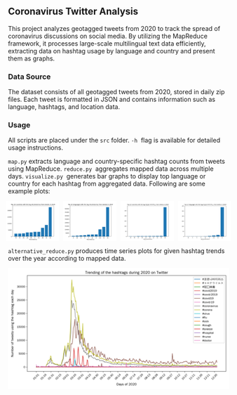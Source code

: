 ## Coronavirus Twitter Analysis

This project analyzes geotagged tweets from 2020 to track the spread of coronavirus discussions on social media. By utilizing the MapReduce framework, it processes large-scale multilingual text data efficiently, extracting data on hashtag usage by language and country and present them as graphs.

### Data Source

The dataset consists of all geotagged tweets from 2020, stored in daily zip files. Each tweet is formatted in JSON and contains information such as language, hashtags, and location data.

### Usage

All scripts are placed under the `src` folder.  `-h`  flag is available for detailed usage instructions.

`map.py` extracts language and country-specific hashtag counts from tweets using MapReduce. `reduce.py`  aggregates mapped data across multiple days. `visualize.py`  generates bar graphs to display top language or country for each hashtag from aggregated data. Following are some example plots:
<div style="display: flex; justify-content: center; gap: 10px;">
    <img src="img/coronavirus_country.png" width="24%">
    <img src="img/coronavirus_lang.png" width="24%">
    <img src="img/korean_country.png" width="24%">
    <img src="img/korean_lang.png" width="24%">
</div>

`alternative_reduce.py` produces time series plots for given hashtag trends over the year according to mapped data.

<img src=img/trend.png />

